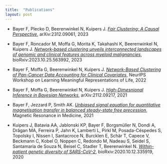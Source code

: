 ```yaml
---
title:  "Publications"
layout: post
---
```


* Bayer F, Plecko D, Beerenwinkel N, Kuipers J. [*Fair Clustering: A Causal Perspective*](https://arxiv.org/abs/2312.09061), arXiv:2312.09061, 2023

* Bayer F, Roncador M, Moffa G, Morita K, Takahashi K, Beerenwinkel N, Kuipers J. [*Network-based clustering unveils interconnected landscapes of genomic and clinical features across myeloid malignancies*](https://www.biorxiv.org/content/10.1101/2023.10.25.563992v1), bioRxiv:2023.10.25.563992, 2023

* Bayer F, Moffa G, Beerenwinkel N, Kuipers J. [*Network-Based Clustering of Pan-Cancer Data Accounting for Clinical Covariates*](https://openreview.net/pdf?id=mnvPgQTt2Xs), NeurIPS Workshop on Learning Meaningful Representations of Life, 2022

* Bayer F, Moffa G, Beerenwinkel N, Kuipers J. [*High-Dimesnional Inference in Bayesian Networks*](https://arxiv.org/abs/2112.09217), arXiv:2112.09217, 2021

* Bayer F, Jezzard P, Smith AK. [*Unbiased signal equation for quantitative magnetisation transfer in balanced steady-state free precession*](https://onlinelibrary.wiley.com/doi/10.1002/mrm.28940), Magnetic Resonance in Medicine, 2021

* Kuipers J, Batavia AA, Jablonski KP, Bayer F, Borgsmüller N, Dondi A, Drăgan MA, Ferreira P, Jahn K, Lamberti L, Pirkl M, Posada-Céspedes S, Topolsky I, Nissen I, Santacroce N, Burcklen E, Schär T, Capece V, Beckmann C, Kobel O, Noppen C, Redondo M, Nadeau S, Seidel S, Santamaria de Souza N, Beisel C, Stadler T, Beerenwinkel N. [*Within-patient genetic diversity of SARS-CoV-2*](https://doi.org/10.1101/2020.10.12.335919), bioRxiv:2020.10.12.335919, 2020
